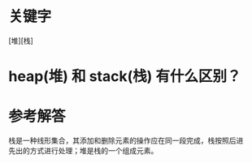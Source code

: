 # 关键字

\[堆\]\[栈\]

# heap\(堆\) 和 stack\(栈\) 有什么区别？

# 参考解答

栈是一种线形集合，其添加和删除元素的操作应在同一段完成，栈按照后进  
先出的方式进行处理；堆是栈的一个组成元素。

